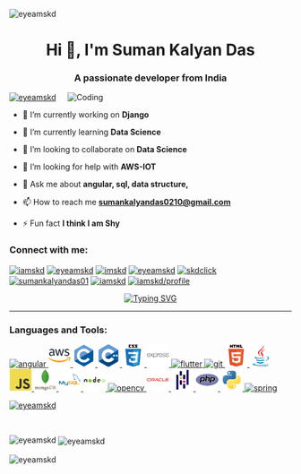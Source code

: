 <p align="left"> <img src="https://komarev.com/ghpvc/?username=eyeamskd&label=Profile%20views&color=0e75b6&style=flat" alt="eyeamskd" /> </p>
<h1 align="center">Hi 👋, I'm Suman Kalyan Das</h1>
<h3 align="center">A passionate developer from India</h3>

<img align="right" alt="Coding" width="400" padding-top="2rem" src="https://camo.githubusercontent.com/5ddf73ad3a205111cf8c686f687fc216c2946a75005718c8da5b837ad9de78c9/68747470733a2f2f7468756d62732e6766796361742e636f6d2f4576696c4e657874446576696c666973682d736d616c6c2e676966">

<p align="left"> <a href="https://twitter.com/eyeamskd" target="blank"><img src="https://img.shields.io/twitter/follow/eyeamskd?logo=twitter&style=for-the-badge" alt="eyeamskd" /></a> </p>

- 🔭 I’m currently working on **Django**

- 🌱 I’m currently learning **Data Science**

- 👯 I’m looking to collaborate on **Data Science**

- 🤝 I’m looking for help with **AWS-IOT**

- 💬 Ask me about **angular, sql, data structure,**

- 📫 How to reach me **sumankalyandas0210@gmail.com**

- ⚡ Fun fact **I think I am Shy**

<h3 align="left">Connect with me:</h3>
<p align="left">
<a href="https://codepen.io/iamskd" target="blank"><img align="center" src="https://raw.githubusercontent.com/rahuldkjain/github-profile-readme-generator/master/src/images/icons/Social/codepen.svg" alt="iamskd" height="30" width="40" /></a>
<a href="https://twitter.com/eyeamskd" target="blank"><img align="center" src="https://raw.githubusercontent.com/rahuldkjain/github-profile-readme-generator/master/src/images/icons/Social/twitter.svg" alt="eyeamskd" height="30" width="40" /></a>
<a href="https://linkedin.com/in/imskd" target="blank"><img align="center" src="https://raw.githubusercontent.com/rahuldkjain/github-profile-readme-generator/master/src/images/icons/Social/linked-in-alt.svg" alt="imskd" height="30" width="40" /></a>
<a href="https://fb.com/eyeamskd" target="blank"><img align="center" src="https://raw.githubusercontent.com/rahuldkjain/github-profile-readme-generator/master/src/images/icons/Social/facebook.svg" alt="eyeamskd" height="30" width="40" /></a>
<a href="https://instagram.com/skdclick" target="blank"><img align="center" src="https://raw.githubusercontent.com/rahuldkjain/github-profile-readme-generator/master/src/images/icons/Social/instagram.svg" alt="skdclick" height="30" width="40" /></a>
<a href="https://www.hackerrank.com/sumankalyandas01" target="blank"><img align="center" src="https://raw.githubusercontent.com/rahuldkjain/github-profile-readme-generator/master/src/images/icons/Social/hackerrank.svg" alt="sumankalyandas01" height="30" width="40" /></a>
<a href="https://www.leetcode.com/iamskd" target="blank"><img align="center" src="https://raw.githubusercontent.com/rahuldkjain/github-profile-readme-generator/master/src/images/icons/Social/leet-code.svg" alt="iamskd" height="30" width="40" /></a>
<a href="https://auth.geeksforgeeks.org/user/iamskd/profile" target="blank"><img align="center" src="https://raw.githubusercontent.com/rahuldkjain/github-profile-readme-generator/master/src/images/icons/Social/geeks-for-geeks.svg" alt="iamskd/profile" height="30" width="40" /></a>
</p>
<p align="center" color:"red">
   <a href="https://git.io/typing-svg"><img src="https://readme-typing-svg.demolab.com?font=Fira+Code&pause=1000&color=15F735&width=435&lines=%F0%9F%99%8B%F0%9F%8F%BB%E2%80%8D%E2%99%82%EF%B8%8FHi!+SKD++here%F0%9F%A5%B3;Tech+enthusiast+%F0%9F%91%A8%F0%9F%8F%BB%E2%80%8D%F0%9F%92%BB++Software+Engineer;Well+proficient+in+C%2B%2B%2C+Java%2C+Python%2C+Data+Structures+and+Algorithms+%F0%9F%92%AA%F0%9F%8F%BB;Loves+tackling+real-life+problems+through+technology.;Hobby%3A+Photography%F0%9F%93%B8%2C+Cricket%F0%9F%8F%8F" alt="Typing SVG" /></a>
      </p>

---
<h3 align="left">Languages and Tools:</h3>
<p align="left"> <a href="https://angular.io" target="_blank" rel="noreferrer"> <img src="https://angular.io/assets/images/logos/angular/angular.svg" alt="angular" width="40" height="40"/> </a> <a href="https://aws.amazon.com" target="_blank" rel="noreferrer"> <img src="https://raw.githubusercontent.com/devicons/devicon/master/icons/amazonwebservices/amazonwebservices-original-wordmark.svg" alt="aws" width="40" height="40"/> </a> <a href="https://www.cprogramming.com/" target="_blank" rel="noreferrer"> <img src="https://raw.githubusercontent.com/devicons/devicon/master/icons/c/c-original.svg" alt="c" width="40" height="40"/> </a> <a href="https://www.w3schools.com/cpp/" target="_blank" rel="noreferrer"> <img src="https://raw.githubusercontent.com/devicons/devicon/master/icons/cplusplus/cplusplus-original.svg" alt="cplusplus" width="40" height="40"/> </a> <a href="https://www.w3schools.com/css/" target="_blank" rel="noreferrer"> <img src="https://raw.githubusercontent.com/devicons/devicon/master/icons/css3/css3-original-wordmark.svg" alt="css3" width="40" height="40"/> </a> <a href="https://expressjs.com" target="_blank" rel="noreferrer"> <img src="https://raw.githubusercontent.com/devicons/devicon/master/icons/express/express-original-wordmark.svg" alt="express" width="40" height="40"/> </a> <a href="https://flutter.dev" target="_blank" rel="noreferrer"> <img src="https://www.vectorlogo.zone/logos/flutterio/flutterio-icon.svg" alt="flutter" width="40" height="40"/> </a> <a href="https://git-scm.com/" target="_blank" rel="noreferrer"> <img src="https://www.vectorlogo.zone/logos/git-scm/git-scm-icon.svg" alt="git" width="40" height="40"/> </a> <a href="https://www.w3.org/html/" target="_blank" rel="noreferrer"> <img src="https://raw.githubusercontent.com/devicons/devicon/master/icons/html5/html5-original-wordmark.svg" alt="html5" width="40" height="40"/> </a> <a href="https://www.java.com" target="_blank" rel="noreferrer"> <img src="https://raw.githubusercontent.com/devicons/devicon/master/icons/java/java-original.svg" alt="java" width="40" height="40"/> </a> <a href="https://developer.mozilla.org/en-US/docs/Web/JavaScript" target="_blank" rel="noreferrer"> <img src="https://raw.githubusercontent.com/devicons/devicon/master/icons/javascript/javascript-original.svg" alt="javascript" width="40" height="40"/> </a> <a href="https://www.mongodb.com/" target="_blank" rel="noreferrer"> <img src="https://raw.githubusercontent.com/devicons/devicon/master/icons/mongodb/mongodb-original-wordmark.svg" alt="mongodb" width="40" height="40"/> </a> <a href="https://www.mysql.com/" target="_blank" rel="noreferrer"> <img src="https://raw.githubusercontent.com/devicons/devicon/master/icons/mysql/mysql-original-wordmark.svg" alt="mysql" width="40" height="40"/> </a> <a href="https://nodejs.org" target="_blank" rel="noreferrer"> <img src="https://raw.githubusercontent.com/devicons/devicon/master/icons/nodejs/nodejs-original-wordmark.svg" alt="nodejs" width="40" height="40"/> </a> <a href="https://opencv.org/" target="_blank" rel="noreferrer"> <img src="https://www.vectorlogo.zone/logos/opencv/opencv-icon.svg" alt="opencv" width="40" height="40"/> </a> <a href="https://www.oracle.com/" target="_blank" rel="noreferrer"> <img src="https://raw.githubusercontent.com/devicons/devicon/master/icons/oracle/oracle-original.svg" alt="oracle" width="40" height="40"/> </a> <a href="https://pandas.pydata.org/" target="_blank" rel="noreferrer"> <img src="https://raw.githubusercontent.com/devicons/devicon/2ae2a900d2f041da66e950e4d48052658d850630/icons/pandas/pandas-original.svg" alt="pandas" width="40" height="40"/> </a> <a href="https://www.php.net" target="_blank" rel="noreferrer"> <img src="https://raw.githubusercontent.com/devicons/devicon/master/icons/php/php-original.svg" alt="php" width="40" height="40"/> </a> <a href="https://www.python.org" target="_blank" rel="noreferrer"> <img src="https://raw.githubusercontent.com/devicons/devicon/master/icons/python/python-original.svg" alt="python" width="40" height="40"/> </a> <a href="https://spring.io/" target="_blank" rel="noreferrer"> <img src="https://www.vectorlogo.zone/logos/springio/springio-icon.svg" alt="spring" width="40" height="40"/> </a> </p>



<p align="left"> <a href="https://github.com/ryo-ma/github-profile-trophy"><img src="https://github-profile-trophy.vercel.app/?username=eyeamskd" alt="eyeamskd" /></a> </p>
<br>

<p><img align="left" src="https://github-readme-stats.vercel.app/api/top-langs?username=eyeamskd&show_icons=true&locale=en&layout=compact" alt="eyeamskd" /></p>

<p>&nbsp;<img align="center" src="https://github-readme-stats.vercel.app/api?username=eyeamskd&show_icons=true&locale=en" alt="eyeamskd" /></p>

<p><img align="center" src="https://github-readme-streak-stats.herokuapp.com/?user=eyeamskd&" alt="eyeamskd" /></p>

